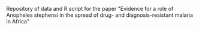 
Repository of data and R script for the paper "Evidence for a role of Anopheles stephensi in the spread of drug- and diagnosis-resistant malaria in Africa"
